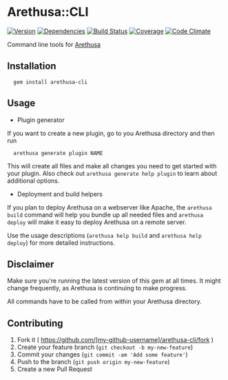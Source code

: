 # Arethusa::CLI

[![Version](http://allthebadges.io/latin-language-toolkit/arethusa_plugin_generator/badge_fury.png)](http://allthebadges.io/latin-language-toolkit/arethusa_plugin_generator/badge_fury)
[![Dependencies](http://allthebadges.io/latin-language-toolkit/arethusa_plugin_generator/gemnasium.png)](http://allthebadges.io/latin-language-toolkit/arethusa_plugin_generator/gemnasium)
[![Build Status](http://allthebadges.io/latin-language-toolkit/arethusa_plugin_generator/travis.png)](http://allthebadges.io/latin-language-toolkit/arethusa_plugin_generator/travis)
[![Coverage](http://allthebadges.io/latin-language-toolkit/arethusa_plugin_generator/coveralls.png)](http://allthebadges.io/latin-language-toolkit/arethusa_plugin_generator/coveralls)
[![Code Climate](http://allthebadges.io/latin-language-toolkit/arethusa_plugin_generator/code_climate.png)](http://allthebadges.io/latin-language-toolkit/arethusa_plugin_generator/code_climate)

Command line tools for [Arethusa](http://github.com/latin-language-toolkit/arethusa)

## Installation

```
  gem install arethusa-cli
```

## Usage

- Plugin generator

If you want to create a new plugin, go to you Arethusa directory and
then run

```
  arethusa generate plugin NAME
```

This will create all files and make all changes you need to get started with your plugin. Also check out `arethusa generate help plugin` to learn about additional options.


- Deployment and build helpers

If you plan to deploy Arethusa on a webserver like Apache, the `arethusa build`
command will help you bundle up all needed files and `arethusa deploy`
will make it easy to deploy Arethusa on a remote server.

Use the usage descriptions (`arethusa help build` and `arethusa help
deploy`) for more detailed instructions.


## Disclaimer

Make sure you're running the latest version of this gem at all times. It
might change frequently, as Arethusa is continuing to make progress.

All commands have to be called from within your Arethusa directory.


## Contributing

1. Fork it ( https://github.com/[my-github-username]/arethusa-cli/fork )
2. Create your feature branch (`git checkout -b my-new-feature`)
3. Commit your changes (`git commit -am 'Add some feature'`)
4. Push to the branch (`git push origin my-new-feature`)
5. Create a new Pull Request
